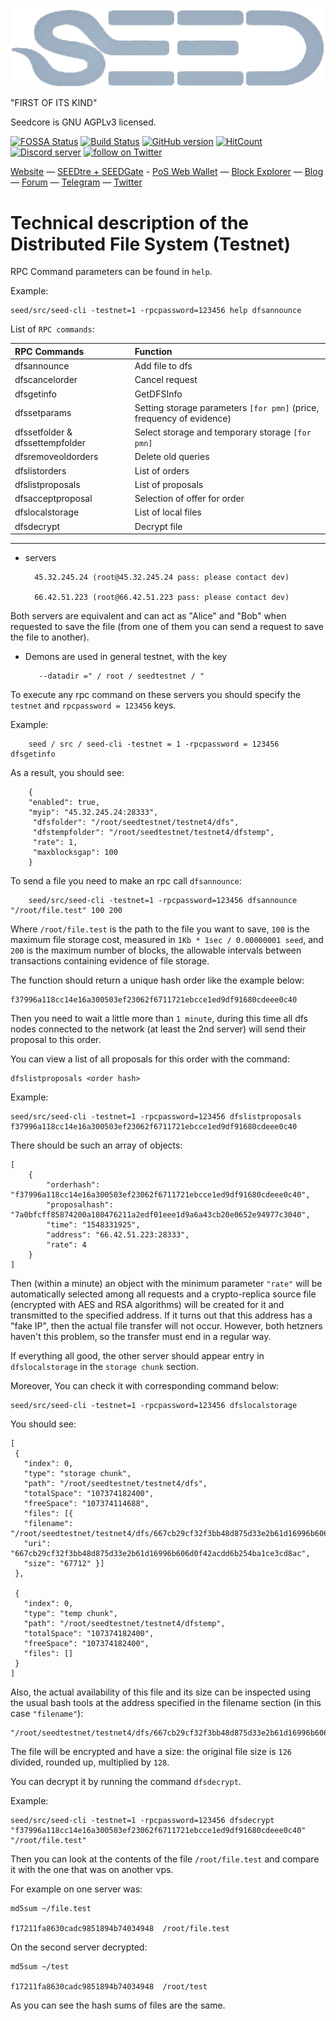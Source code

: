 ![SEED Logo](../src/qt/res/images/seed_logo_horizontal.png)

"FIRST OF ITS KIND"

Seedcore is GNU AGPLv3 licensed.


[![FOSSA Status](https://app.fossa.io/api/projects/git%2Bgithub.com%2F216k155%2Fseed.svg?type=shield)](https://app.fossa.io/projects/git%2Bgithub.com%2F216k155%2Fseed?ref=badge_shield) [![Build Status](https://travis-ci.org/SEED-Core/seed.svg?branch=master)](https://travis-ci.org/SEED-Core/seed) [![GitHub version](https://badge.fury.io/gh/SEED-Core%2Fseed.png)](https://badge.fury.io/gh/SEED-Core%2Fseed.png) [![HitCount](http://hits.dwyl.io/216k155/seed.svg)](http://hits.dwyl.io/216k155/seed)
<a href="https://discord.gg/A6YW6uh"><img src="https://discordapp.com/api/guilds/364500397999652866/embed.png" alt="Discord server" /></a> <a href="https://twitter.com/intent/follow?screen_name=SEED_COIN"><img src="https://img.shields.io/twitter/follow/SEED_COIN.svg?style=social&logo=twitter" alt="follow on Twitter"></a>
                                                                                                                                                     
[Website](https://seedcore.io) — [SEEDtre + SEEDGate](https://github.com/SEED-Core/seedtre) - [PoS Web Wallet](https://seed.poswallet.io) — [Block Explorer](https://explorer.seedcore.io/) — [Blog](https://reddit.com/r/SEEDCoin) — [Forum](https://bitcointalk.org/index.php?topic=2254046.0) — [Telegram](https://t.me/SEEDcoinOfficialChat) — [Twitter](https://twitter.com/SEED_Coin)

Technical description of the Distributed File System (Testnet)
=================================

RPC Command parameters can be found in `help`.

Example:

    seed/src/seed-cli -testnet=1 -rpcpassword=123456 help dfsannounce

List of `RPC commands`:

| RPC Commands | Function |
|:-----------|:-----------|
| dfsannounce | Add file to dfs |
| dfscancelorder | Cancel request |
| dfsgetinfo | GetDFSInfo |
| dfssetparams | Setting storage parameters `[for pmn]` (price, frequency of evidence) |
| dfssetfolder & dfssettempfolder | Select storage and temporary storage `[for pmn]` |
| dfsremoveoldorders | Delete old queries |
| dfslistorders | List of orders | 
| dfslistproposals | List of proposals |
| dfsacceptproposal | Selection of offer for order |
| dfslocalstorage | List of local files |
| dfsdecrypt | Decrypt file |

---------------------------------------------------------------------

* servers 

        45.32.245.24 (root@45.32.245.24 pass: please contact dev)
    
        66.42.51.223 (root@66.42.51.223 pass: please contact dev)
         
Both servers are equivalent and can act as "Alice" and "Bob" when requested to save the file (from one of them you can send a request to save the file to another).

* Demons are used in general testnet, with the key 

         --datadir =" / root / seedtestnet / "

To execute any rpc command on these servers you should specify the `testnet` and `rpcpassword = 123456` keys.

Example: 

        seed / src / seed-cli -testnet = 1 -rpcpassword = 123456 dfsgetinfo

As a result, you should see:

        {
        "enabled": true,
        "myip": "45.32.245.24:28333",
         "dfsfolder": "/root/seedtestnet/testnet4/dfs",
         "dfstempfolder": "/root/seedtestnet/testnet4/dfstemp",
         "rate": 1,
         "maxblocksgap": 100
        }

To send a file you need to make an rpc call `dfsannounce`:

        seed/src/seed-cli -testnet=1 -rpcpassword=123456 dfsannounce "/root/file.test" 100 200

Where `/root/file.test` is the path to the file you want to save, `100` is the maximum file storage cost, measured in `1Kb * 1sec / 0.00000001 seed`, and `200` is the maximum number of blocks, the allowable intervals between transactions containing evidence of file storage.

The function should return a unique hash order like the example below:

    f37996a118cc14e16a300503ef23062f6711721ebcce1ed9df91680cdeee0c40

Then you need to wait a little more than `1 minute`, during this time all dfs nodes connected to the network (at least the 2nd server) will send their proposal to this order.

You can view a list of all proposals for this order with the command: 
        
    dfslistproposals <order hash> 
    
Example:
 
    seed/src/seed-cli -testnet=1 -rpcpassword=123456 dfslistproposals f37996a118cc14e16a300503ef23062f6711721ebcce1ed9df91680cdeee0c40 

There should be such an array of objects:
    
    [
        {
            "orderhash": "f37996a118cc14e16a300503ef23062f6711721ebcce1ed9df91680cdeee0c40",
            "proposalhash": "7a0bfcff85874200a180476211a2edf01eee1d9a6a43cb20e0652e94977c3040",
            "time": "1548331925",
            "address": "66.42.51.223:28333",
            "rate": 4
        }
    ]

Then (within a minute) an object with the minimum parameter `"rate"` will be automatically selected among all requests and a crypto-replica source file (encrypted with AES and RSA algorithms) will be created for it and transmitted to the specified address. If it turns out that this address has a "fake IP", then the actual file transfer will not occur. However, both hetzners haven't this problem, so the transfer must end in a regular way.

If everything all good, the other server should appear entry in `dfslocalstorage` in the `storage chunk` section. 

Moreover, You can check it with corresponding command below: 

    seed/src/seed-cli -testnet=1 -rpcpassword=123456 dfslocalstorage

You should see:

    [
     {
       "index": 0,
       "type": "storage chunk",
       "path": "/root/seedtestnet/testnet4/dfs",
       "totalSpace": "107374182400",
       "freeSpace": "107374114688",
       "files": [{
       "filename": "/root/seedtestnet/testnet4/dfs/667cb29cf32f3bb48d875d33e2b61d16996b606d0f42acdd6b254ba1ce3cd8ac_1548331987.seedfs",
       "uri": "667cb29cf32f3bb48d875d33e2b61d16996b606d0f42acdd6b254ba1ce3cd8ac",
       "size": "67712" }]
     }, 
     
     {
       "index": 0,
       "type": "temp chunk",
       "path": "/root/seedtestnet/testnet4/dfstemp",
       "totalSpace": "107374182400",
       "freeSpace": "107374182400",
       "files": []
     }
    ]

Also, the actual availability of this file and its size can be inspected using the usual bash tools at the address specified in the filename section (in this case `"filename"`):

    "/root/seedtestnet/testnet4/dfs/667cb29cf32f3bb48d875d33e2b61d16996b606d0f42acdd6b254ba1ce3cd8ac_1548331987.seedfs")

The file will be encrypted and have a size: the original file size is `126` divided, rounded up, multiplied by `128`.

You can decrypt it by running the command `dfsdecrypt`. 

Example:

    seed/src/seed-cli -testnet=1 -rpcpassword=123456 dfsdecrypt "f37996a118cc14e16a300503ef23062f6711721ebcce1ed9df91680cdeee0c40" "/root/file.test"

Then you can look at the contents of the file `/root/file.test` and compare it with the one that was on another vps.

For example on one server was:

    md5sum ~/file.test 

    f17211fa8630cadc9851894b74034948  /root/file.test

On the second server decrypted:

    md5sum ~/test
    
    f17211fa8630cadc9851894b74034948  /root/test

As you can see the hash sums of files are the same.

